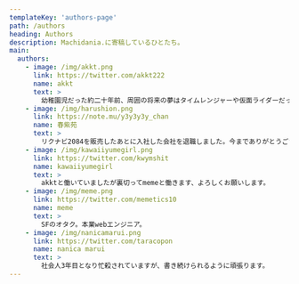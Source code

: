 ```yaml
---
templateKey: 'authors-page'
path: /authors
heading: Authors
description: Machidania.に寄稿しているひとたち。
main:
  authors:
    - image: /img/akkt.png
      link: https://twitter.com/akkt222
      name: akkt
      text: >
        幼稚園児だった約二十年前、周囲の将来の夢はタイムレンジャーや仮面ライダーだったのですが、自分の将来の夢はウサギでした。先日、地元の町田リス園でウサギを見て将来はウサギになりたいとの思いをより一層強くしました。
    - image: /img/harushion.png
      link: https://note.mu/y3y3y3y_chan
      name: 春紫苑
      text: >
        リクナビ2084を販売したあとに入社した会社を退職しました。今までありがとうございました。お世話になりました。沢山の罵詈雑言と業界の闇をありがとう。それではここで一曲歌います。聞いてください。
    - image: /img/kawaiiyumegirl.png
      link: https://twitter.com/kwymshit
      name: kawaiiyumegirl
      text: >
        akktと働いていましたが裏切ってmemeと働きます、よろしくお願いします。
    - image: /img/meme.png
      link: https://twitter.com/memetics10
      name: meme
      text: >
        SFのオタク。本業webエンジニア。
    - image: /img/nanicamarui.png
      link: https://twitter.com/taracopon
      name: nanica marui
      text: >
        社会人3年目となり忙殺されていますが、書き続けられるように頑張ります。
---
```

